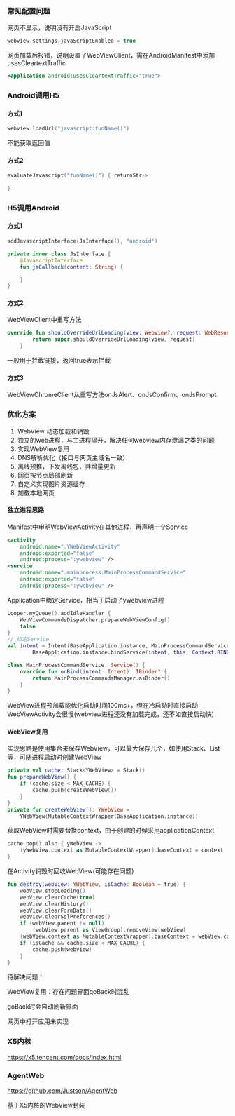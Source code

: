 ### 常见配置问题
网页不显示，说明没有开启JavaScript
```kotlin
webview.settings.javaScriptEnabled = true
```
网页加载后报错，说明设置了WebViewClient，需在AndroidManifest中添加usesCleartextTraffic
```xml
<application android:usesCleartextTraffic="true">
```

### Android调用H5

#### 方式1

```kotlin
webview.loadUrl("javascript:funName()")
```
不能获取返回值

#### 方式2
```kotlin
evaluateJavascript("funName()") { returnStr-> 
    
}
```

### H5调用Android

#### 方式1
```kotlin
addJavascriptInterface(JsInterface(), "android")

private inner class JsInterface {
    @JavascriptInterface
    fun jsCallback(content: String) {

    }
}
```

#### 方式2
WebViewClient中重写方法
```kotlin
override fun shouldOverrideUrlLoading(view: WebView?, request: WebResourceRequest?): Boolean {
        return super.shouldOverrideUrlLoading(view, request)
    }
```
一般用于拦截链接，返回true表示拦截

#### 方式3
WebViewChromeClient从重写方法onJsAlert、onJsConfirm、onJsPrompt

### 优化方案
1. WebView 动态加载和销毁
2. 独立的web进程，与主进程隔开，解决任何webview内存泄漏之类的问题
3. 实现WebView复用
4. DNS解析优化（接口与网页主域名一致）
5. 离线预推，下发离线包，并增量更新
6. 网页按节点局部刷新
7. 自定义实现图片资源缓存
8. 加载本地网页

#### 独立进程思路

Manifest中申明WebViewActivity在其他进程，再声明一个Service
```xml
<activity
    android:name=".YWebViewActivity"
    android:exported="false"
    android:process=":ywebview" />
<service
    android:name=".mainprocess.MainProcessCommandService"
    android:exported="false"
    android:process=":ywebview" />
```
Application中绑定Service，相当于启动了ywebview进程
```kotlin
Looper.myQueue().addIdleHandler {
    WebViewCommandsDispatcher.prepareWebViewConfig()
    false
}
// 绑定Service
val intent = Intent(BaseApplication.instance, MainProcessCommandService::class.java)
        BaseApplication.instance.bindService(intent, this, Context.BIND_AUTO_CREATE)

class MainProcessCommandService: Service() {
    override fun onBind(intent: Intent): IBinder? {
        return MainProcessCommandsManager.asBinder()
    }
}
```
WebView进程预加载能优化启动时间100ms+，但在冷启动时直接启动WebViewActivity会很慢(webview进程还没有加载完成，还不如直接启动快)

#### WebView复用
实现思路是使用集合来保存WebView，可以最大保存几个，如使用Stack、List等，可随进程启动时创建WebView
```kotlin
private val cache: Stack<YWebView> = Stack()
fun prepareWebView() {
    if (cache.size < MAX_CACHE) {
        cache.push(createWebView())
    }
}
private fun createWebView(): YWebView =
    YWebView(MutableContextWrapper(BaseApplication.instance))
```
获取WebView时需要替换context，由于创建的时候采用applicationContext
```kotlin
cache.pop().also { yWebView ->
    (yWebView.context as MutableContextWrapper).baseContext = context
}
```
在Activity销毁时回收WebView(可能存在问题)
```kotlin
fun destroy(webView: YWebView, isCache: Boolean = true) {
    webView.stopLoading()
    webView.clearCache(true)
    webView.clearHistory()
    webView.clearFormData()
    webView.clearSslPreferences()
    if (webView.parent != null)
        (webView.parent as ViewGroup).removeView(webView)
    (webView.context as MutableContextWrapper).baseContext = webView.context.applicationContext
    if (isCache && cache.size < MAX_CACHE) {
        cache.push(webView)
    }
}
```
待解决问题：

WebView复用：存在问题界面goBack时混乱

goBack时会自动刷新界面

网页中打开应用未实现

### X5内核

https://x5.tencent.com/docs/index.html

### AgentWeb

https://github.com/Justson/AgentWeb

基于X5内核的WebView封装